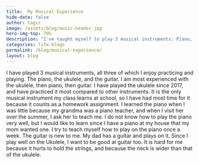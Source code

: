 ```yaml
---
title:  My Musical Experience
hide-date: false
author: tagir
image: /assets/blog/music-header.jpg
hero-img-top: 70%
description: "I've taught myself to play 3 musical instruments: Piano, Ukulele & Guitar"
categories: life-blogs
permalink: /blog/musical-experience/
layout: blog
---
```


I have played 3 musical instruments, all three of which I enjoy practicing and playing. The piano, the ukulele, and the guitar. I am most experienced with the ukulele, then piano, then guitar.
I have played the ukulele since 2017, and have practiced it most compared to other instruments.
It is the only musical instrument my class learns at school, so I have had most time for it because it counts as a homework assignment.
I learned the piano when I was little because my grandma was a piano teacher, and when I visit her over the summer, I ask her to teach me.
I do not know how to play the piano very well, but I would like to learn since I have a piano at my house that my mom wanted one.
I try to teach myself how to play on the piano once a week. The guitar is new to me. My dad has a guitar and plays on it.
Since I play well on the Ukulele, I want to be good at guitar too. It is hard for me because it hurts to hold the strings, and because the neck is wider than that of the ukulele.
